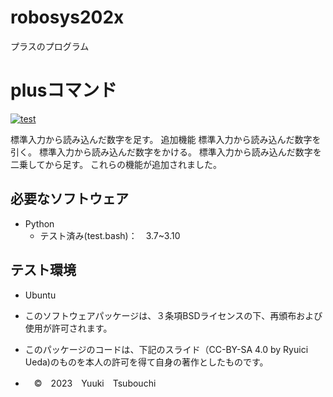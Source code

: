 # robosys202x
プラスのプログラム


# plusコマンド
[![test](https://github.com/yuukitsubouchi/robosys202x/actions/workflows/test.yml/badge.svg)](https://github.com/yuukitsubouchi/robosys202x/actions/workflows/test.yml)



標準入力から読み込んだ数字を足す。
追加機能
標準入力から読み込んだ数字を引く。
標準入力から読み込んだ数字をかける。
標準入力から読み込んだ数字を二乗してから足す。
これらの機能が追加されました。



## 必要なソフトウェア
* Python
  * テスト済み(test.bash)：　3.7~3.10

## テスト環境
* Ubuntu








* このソフトウェアパッケージは、３条項BSDライセンスの下、再頒布および使用が許可されます。
* このパッケージのコードは、下記のスライド（CC-BY-SA 4.0 by Ryuici Ueda)のものを本人の許可を得て自身の著作としたものです。
* 　©　2023　Yuuki　Tsubouchi
